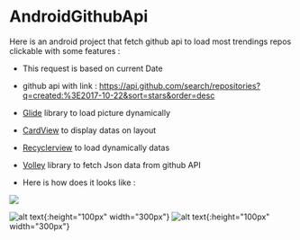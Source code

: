# AndroidGithubApi

Here is an android project that fetch github api to load most trendings repos clickable with some features :

- This request is based on current Date

- github api with link : https://api.github.com/search/repositories?q=created:%3E2017-10-22&sort=stars&order=desc

- [Glide](https://github.com/bumptech/glide) library to load picture dynamically 

- [CardView](https://developer.android.com/guide/topics/ui/layout/cardview) to display datas on layout

- [Recyclerview](https://developer.android.com/guide/topics/ui/layout/recyclerview) to load dynamically datas

- [Volley](https://developer.android.com/training/volley/) library to fetch Json data from github API

- Here is how does it looks like :

![](https://github.com/azze-r/AndroidGithubTrends/blob/master/screen1.jpg?v=4&s=200)


![alt text](https://github.com/azze-r/AndroidGithubTrends/blob/master/screen2.jpg){:height="100px" width="300px"}
![alt text](https://github.com/azze-r/AndroidGithubTrends/blob/master/screen3.png){:height="100px" width="300px"}
